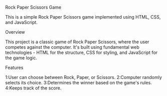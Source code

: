 Rock Paper Scissors Game


This is a simple Rock Paper Scissors game implemented using HTML, CSS, and JavaScript.

Overview


This project is a classic game of Rock Paper Scissors, where the user competes against the computer. It's built using fundamental web technologies - HTML for the structure, CSS for styling, and JavaScript for the game logic.

Features


1:User can choose between Rock, Paper, or Scissors.
2:Computer randomly selects its choice.
3:Determines the winner based on the game's rules.
4:Keeps track of the score.
